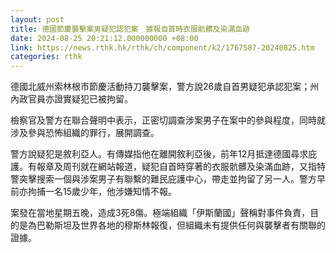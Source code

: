 ```yaml
---
layout: post
title: 德國節慶襲擊案男疑犯認犯案　據報自首時衣服骯髒及染滿血跡
date: 2024-08-25 20:21:12.000000000 +08:00
link: https://news.rthk.hk/rthk/ch/component/k2/1767587-20240825.htm
categories: rthk
---
```


德國北威州索林根市節慶活動持刀襲擊案，警方說26歲自首男疑犯承認犯案；州內政官員亦證實疑犯已被拘留。

檢察官及警方在聯合聲明中表示，正密切調查涉案男子在案中的參與程度，同時就涉及參與恐怖組織的罪行，展開調查。

警方說疑犯是敘利亞人。有傳媒指他在離開敘利亞後，前年12月抵達德國尋求庇護。有報章及周刊就在網站報道，疑犯自首時穿著的衣服骯髒及染滿血跡，又指特警突擊搜索一個與涉案男子有聯繫的難民庇護中心，帶走並拘留了另一人。警方早前亦拘捕一名15歲少年，他涉嫌知情不報。

案發在當地星期五晚，造成3死8傷。極端組織「伊斯蘭國」聲稱對事件負責，目的是為巴勒斯坦及世界各地的穆斯林報復，但組織未有提供任何與襲擊者有關聯的證據。
